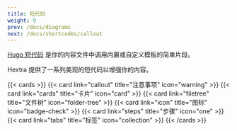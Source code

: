 ```yaml
---
title: 短代码
weight: 9
prev: /docs/diagrams
next: /docs/shortcodes/callout
---
```


[Hugo 短代码](https://gohugo.io/content-management/shortcodes/) 是你的内容文件中调用内置或自定义模板的简单片段。

Hextra 提供了一系列美观的短代码以增强你的内容。

{{< cards >}}
  {{< card link="callout" title="注意事项" icon="warning" >}}
  {{< card link="cards" title="卡片" icon="card" >}}
  {{< card link="filetree" title="文件树" icon="folder-tree" >}}
  {{< card link="icon" title="图标" icon="badge-check" >}}
  {{< card link="steps" title="步骤" icon="one" >}}
  {{< card link="tabs" title="标签" icon="collection" >}}
{{< /cards >}}
